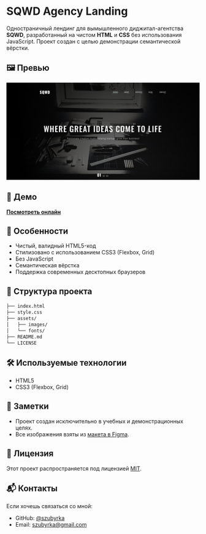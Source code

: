 # SQWD Agency Landing

Одностраничный лендинг для вымышленного диджитал-агентства **SQWD**, разработанный на чистом **HTML** и **CSS** без использования JavaScript. Проект создан с целью демонстрации семантической вёрстки.

## 🖼️ Превью

![SQWD Landing Screenshot](./assets/images/preview.png)

## 🔗 Демо

**[Посмотреть онлайн](https://szubyrka.github.io/sqwd-agency-landing/)**

## 🚀 Особенности

- Чистый, валидный HTML5-код
- Стилизовано с использованием CSS3 (Flexbox, Grid)
- Без JavaScript
- Семантическая вёрстка
- Поддержка современных десктопных браузеров

## 📁 Структура проекта

```
├── index.html
├── style.css
├── assets/
│   ├── images/
│   └── fonts/
├── README.md
└── LICENSE
```

## 🛠️ Используемые технологии

- HTML5
- CSS3 (Flexbox, Grid)

## 📌 Заметки

- Проект создан исключительно в учебных и демонстрационных целях.
- Все изображения взяты из [макета в Figma](https://www.figma.com/file/kj9nSCo1ecFqlJ78QBmX92/Сайт-о-digital-агенстве?node-id=0%3A17&mode=dev).

## 📄 Лицензия

Этот проект распространяется под лицензией [MIT](./LICENSE).

## 📬 Контакты

Если хочешь связаться со мной:

- GitHub: [@szubyrka](https://github.com/szubyrka)
- Email: [szubyrka@gmail.com](mailto:szubyrka@gmail.com)
